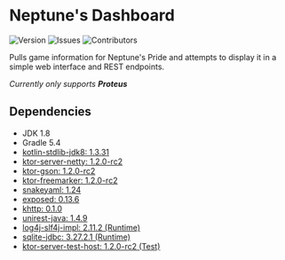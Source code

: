 # Neptune's Dashboard
![Version](https://img.shields.io/github/tag-pre/Macro303/Neptunes-Dashboard.svg?label=version)
![Issues](https://img.shields.io/github/issues/Macro303/Neptunes-Dashboard.svg?label=issues)
![Contributors](https://img.shields.io/github/contributors/Macro303/Neptunes-Dashboard.svg?label=contributors)

Pulls game information for Neptune's Pride and attempts to display it in a simple web interface and REST endpoints.

_Currently only supports **Proteus**_

## Dependencies
 - JDK 1.8
 - Gradle 5.4
 - [kotlin-stdlib-jdk8: 1.3.31](https://kotlinlang.org/)
 - [ktor-server-netty: 1.2.0-rc2](https://ktor.io/)
 - [ktor-gson: 1.2.0-rc2](https://ktor.io/)
 - [ktor-freemarker: 1.2.0-rc2](https://ktor.io/)
 - [snakeyaml: 1.24](https://bitbucket.org/asomov/snakeyaml)
 - [exposed: 0.13.6](https://github.com/JetBrains/Exposed)
 - [khttp: 0.1.0](https://khttp.readthedocs.io/en/latest/)
 - [unirest-java: 1.4.9](http://unirest.io/java.html)
 - [log4j-slf4j-impl: 2.11.2 (Runtime)](https://logging.apache.org/log4j/2.x/)
 - [sqlite-jdbc: 3.27.2.1 (Runtime)](https://github.com/xerial/sqlite-jdbc)
 - [ktor-server-test-host: 1.2.0-rc2 (Test)](https://ktor.io/)
